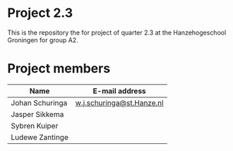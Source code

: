 # Project 2.3

This is the repository the for project of quarter 2.3 at the Hanzehogeschool Groningen for group A2.

# Project members
Name | E-mail address
------------ | -------------
Johan Schuringa | w.j.schuringa@st.Hanze.nl
Jasper Sikkema | 
Sybren Kuiper | 
Ludewe Zantinge | 
